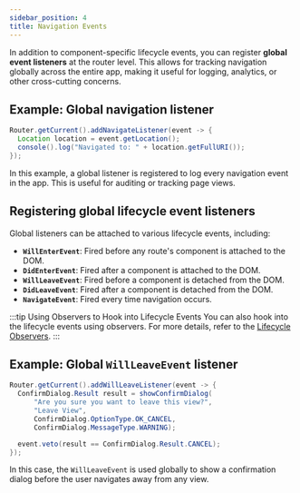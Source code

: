 ```yaml
---
sidebar_position: 4
title: Navigation Events
---
```


In addition to component-specific lifecycle events, you can register **global event listeners** at the router level. This allows for tracking navigation globally across the entire app, making it useful for logging, analytics, or other cross-cutting concerns.

## Example: Global navigation listener

```java
Router.getCurrent().addNavigateListener(event -> {
  Location location = event.getLocation();
  console().log("Navigated to: " + location.getFullURI());
});
```

In this example, a global listener is registered to log every navigation event in the app. This is useful for auditing or tracking page views.

## Registering global lifecycle event listeners

Global listeners can be attached to various lifecycle events, including:

- **`WillEnterEvent`**: Fired before any route's component is attached to the DOM.
- **`DidEnterEvent`**: Fired after a component is attached to the DOM.
- **`WillLeaveEvent`**: Fired before a component is detached from the DOM.
- **`DidLeaveEvent`**: Fired after a component is detached from the DOM.
- **`NavigateEvent`**: Fired every time navigation occurs.

:::tip Using Observers to Hook into Lifecycle Events
You can also hook into the lifecycle events using observers. For more details, refer to the [Lifecycle Observers](./observers).
:::

## Example: Global `WillLeaveEvent` listener

```java
Router.getCurrent().addWillLeaveListener(event -> {
  ConfirmDialog.Result result = showConfirmDialog(
      "Are you sure you want to leave this view?",
      "Leave View",
      ConfirmDialog.OptionType.OK_CANCEL,
      ConfirmDialog.MessageType.WARNING);

  event.veto(result == ConfirmDialog.Result.CANCEL);
});
```

In this case, the `WillLeaveEvent` is used globally to show a confirmation dialog before the user navigates away from any view.